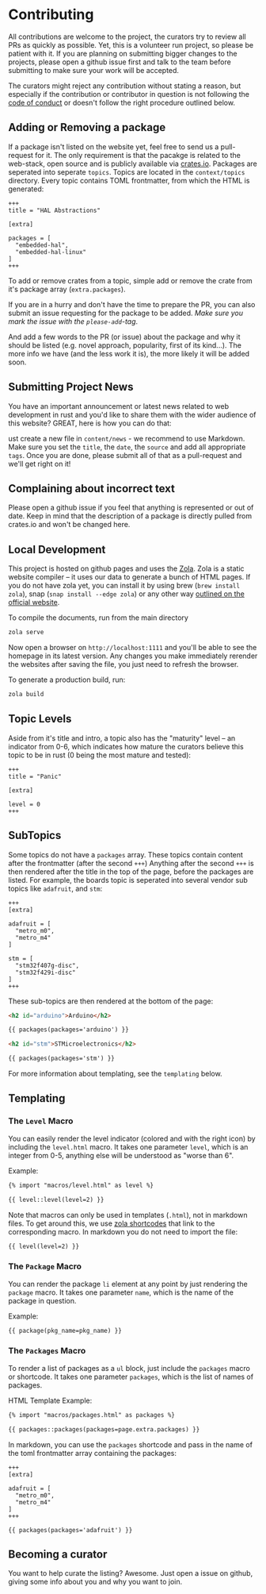 # Contributing

All contributions are welcome to the project, the curators try to review all PRs as quickly as possible. 
Yet, this is a volunteer run project, so please be patient with it. If you are planning on submitting bigger 
changes to the projects, please open a github issue first and talk to the team before submitting to make 
sure your work will be accepted.

The curators might reject any contribution without stating a reason, but especially if the contribution or 
contributor in question is not following the [code of conduct](./CODE_OF_CONDUCT.md) or doesn't follow the 
right procedure outlined below.

## Adding or Removing a package

If a package isn't listed on the website yet, feel free to send us a pull-request for it. The only requirement 
is that the pacakge is related to the web-stack, open source and is publicly available via [crates.io](http://www.crates.io).
Packages are seperated into seperate `topics`. Topics are located in the `context/topics` directory. Every topic contains 
TOML frontmatter, from which the HTML is generated:

```
+++
title = "HAL Abstractions"

[extra]

packages = [
  "embedded-hal",
  "embedded-hal-linux"
]
+++
```

To add or remove crates from a topic, simple add or remove the crate from it's package array (`extra.packages`). 

If you are in a hurry and don't have the time to prepare the PR, you can also submit an issue requesting for the 
package to be added. *Make sure you mark the issue with the `please-add`-tag*.

And add a few words to the PR (or issue) about the package and why it should be listed (e.g. novel approach, 
popularity, first of its kind...). The more info we have (and the less work it is), the more likely it will be 
added soon.

## Submitting Project News

You have an important announcement or latest news related to web development in rust and you'd like to share 
them with the wider audience of this website? GREAT, here is how you can do that:

ust create a new file in `content/news` - we recommend to use Markdown. Make sure you set the `title`, the 
`date`, the `source` and add all appropriate `tags`. Once you are done, please submit all of that as a pull-request 
and we'll get right on it!

## Complaining about incorrect text

Please open a github issue if you feel that anything is represented or out of date. Keep in mind that the description 
of a package is directly pulled from crates.io and won't be changed here.

## Local Development

This project is hosted on github pages and uses the [Zola](https://www.getzola.org/). Zola is a static website 
compiler – it uses our data to generate a bunch of HTML pages. If you do not have zola yet, you can install it 
by using brew (`brew install zola`), snap (`snap install --edge zola`) or any other way 
[outlined on the official website](https://www.getzola.org/documentation/getting-started/installation/).

To compile the documents, run from the main directory

```bash
zola serve
```

Now open a browser on `http://localhost:1111` and you'll be able to see the homepage in its latest version. 
Any changes you make immediately rerender the websites after saving the file, you just need to refresh the 
browser.

To generate a production build, run:

```bash
zola build
```

## Topic Levels

Aside from it's title and intro, a topic also has the "maturity" level – an indicator from 0-6, which indicates how 
mature the curators believe this topic to be in rust (0 being the most mature and tested):

```
+++
title = "Panic"

[extra]

level = 0
+++
```

## SubTopics

Some topics do not have a `packages` array. These topics contain content after the frontmatter (after the second `+++`)
Anything after the second `+++` is then rendered after the title in the top of the page, before the packages are listed.
For example, the boards topic is seperated into several vendor sub topics like `adafruit`, and `stm`:
```
+++
[extra]

adafruit = [
  "metro_m0",
  "metro_m4"
]

stm = [
  "stm32f407g-disc",
  "stm32f429i-disc"
]
+++
```

These sub-topics are then rendered at the bottom of the page:
```html
<h2 id="arduino">Arduino</h2>

{{ packages(packages='arduino') }}

<h2 id="stm">STMicroelectronics</h2>

{{ packages(packages='stm') }}
```

For more information about templating, see the `templating` below.

## Templating

### The `Level` Macro

You can easily render the level indicator (colored and with the right icon) by including the `level.html` macro. It takes 
one parameter `level`, which is an integer from 0-5, anything else will be understood as "worse than 6".

Example:

```html
{% import "macros/level.html" as level %}

{{ level::level(level=2) }}
```

Note that macros can only be used in templates (`.html`), not in markdown files. To get around this, we use 
[zola shortcodes](https://www.getzola.org/documentation/content/shortcodes/) that link to the corresponding macro. 
In markdown you do not need to import the file:

```markdown
{{ level(level=2) }}
```

### The `Package` Macro

You can render the package `li` element at any point by just rendering the `package` macro. It takes one parameter `name`, 
which is the name of the package in question.

Example:

```html
{{ package(pkg_name=pkg_name) }}
```

### The `Packages` Macro

To render a list of packages as a `ul` block, just include the `packages` macro or shortcode. It takes one parameter 
`packages`, which is the list of names of packages.

HTML Template Example:

```html
{% import "macros/packages.html" as packages %}

{{ packages::packages(packages=page.extra.packages) }}
```

In markdown, you can use the `packages` shortcode and pass in the name of the toml frontmatter array containing the packages:

```
+++
[extra]

adafruit = [
  "metro_m0",
  "metro_m4"
]
+++

{{ packages(packages='adafruit') }}
```

## Becoming a curator

You want to help curate the listing? Awesome. Just open a issue on github, giving some info about you and why you want to join.
